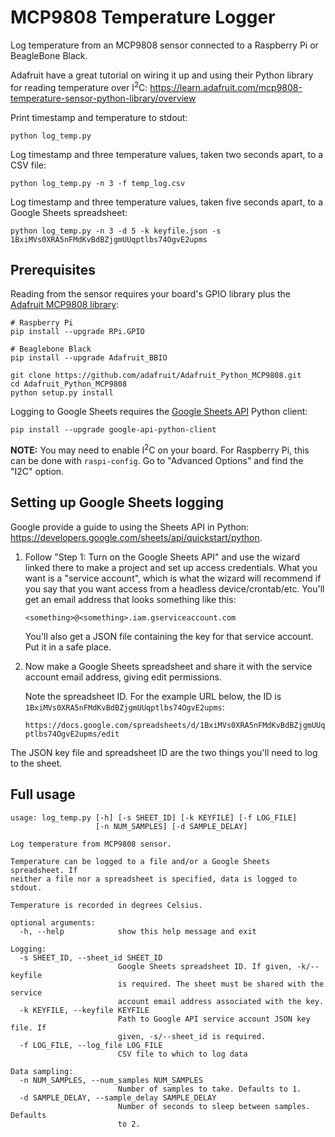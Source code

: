 # MCP9808 Temperature Logger

Log temperature from an MCP9808 sensor connected to a Raspberry Pi or BeagleBone Black.

Adafruit have a great tutorial on wiring it up and using their Python library for reading temperature over I<sup>2</sup>C: https://learn.adafruit.com/mcp9808-temperature-sensor-python-library/overview


Print timestamp and temperature to stdout:

    python log_temp.py

Log timestamp and three temperature values, taken two seconds apart, to a CSV file:

    python log_temp.py -n 3 -f temp_log.csv

Log timestamp and three temperature values, taken five seconds apart, to a Google Sheets spreadsheet:

    python log_temp.py -n 3 -d 5 -k keyfile.json -s 1BxiMVs0XRA5nFMdKvBdBZjgmUUqptlbs74OgvE2upms

## Prerequisites

Reading from the sensor requires your board's GPIO library plus the [Adafruit MCP9808 library](https://github.com/adafruit/Adafruit_MCP9808_Library):

    # Raspberry Pi
    pip install --upgrade RPi.GPIO

    # Beaglebone Black
    pip install --upgrade Adafruit_BBIO

    git clone https://github.com/adafruit/Adafruit_Python_MCP9808.git
    cd Adafruit_Python_MCP9808
    python setup.py install

Logging to Google Sheets requires the [Google Sheets API](https://developers.google.com/sheets/api/) Python client:

    pip install --upgrade google-api-python-client

__NOTE:__ You may need to enable I<sup>2</sup>C on your board. For Raspberry Pi, this can be done with ``raspi-config``. Go to "Advanced Options" and find the "I2C" option.

## Setting up Google Sheets logging

Google provide a guide to using the Sheets API in Python: https://developers.google.com/sheets/api/quickstart/python.

1. Follow "Step 1: Turn on the Google Sheets API" and use the wizard linked there to make a project and set up access credentials. What you want is a "service account", which is what the wizard will recommend if you say that you want access from a headless device/crontab/etc. You'll get an email address that looks something like this:

   ``<something>@<something>.iam.gserviceaccount.com``

   You'll also get a JSON file containing the key for that service account. Put it in a safe place.

2. Now make a Google Sheets spreadsheet and share it with the service account email address, giving edit permissions.

   Note the spreadsheet ID. For the example URL below, the ID is ``1BxiMVs0XRA5nFMdKvBdBZjgmUUqptlbs74OgvE2upms``:

   ``https://docs.google.com/spreadsheets/d/1BxiMVs0XRA5nFMdKvBdBZjgmUUqptlbs74OgvE2upms/edit``

The JSON key file and spreadsheet ID are the two things you'll need to log to the sheet.

## Full usage

    usage: log_temp.py [-h] [-s SHEET_ID] [-k KEYFILE] [-f LOG_FILE]
                       [-n NUM_SAMPLES] [-d SAMPLE_DELAY]

    Log temperature from MCP9808 sensor.

    Temperature can be logged to a file and/or a Google Sheets spreadsheet. If
    neither a file nor a spreadsheet is specified, data is logged to stdout.

    Temperature is recorded in degrees Celsius.

    optional arguments:
      -h, --help            show this help message and exit

    Logging:
      -s SHEET_ID, --sheet_id SHEET_ID
                            Google Sheets spreadsheet ID. If given, -k/--keyfile
                            is required. The sheet must be shared with the service
                            account email address associated with the key.
      -k KEYFILE, --keyfile KEYFILE
                            Path to Google API service account JSON key file. If
                            given, -s/--sheet_id is required.
      -f LOG_FILE, --log_file LOG_FILE
                            CSV file to which to log data

    Data sampling:
      -n NUM_SAMPLES, --num_samples NUM_SAMPLES
                            Number of samples to take. Defaults to 1.
      -d SAMPLE_DELAY, --sample_delay SAMPLE_DELAY
                            Number of seconds to sleep between samples. Defaults
                            to 2.
